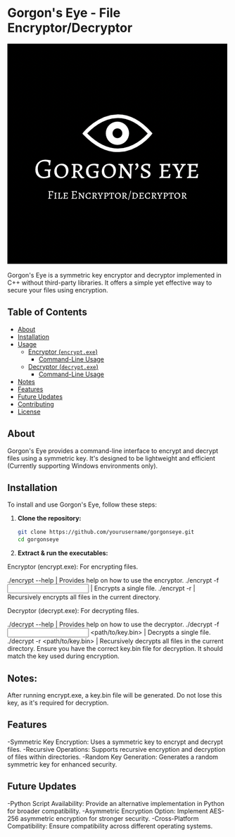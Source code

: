 # Gorgon's Eye - File Encryptor/Decryptor

![Gorgon's Eye Logo](logo.PNG)

Gorgon's Eye is a symmetric key encryptor and decryptor implemented in C++ without third-party libraries. It offers a simple yet effective way to secure your files using encryption.

## Table of Contents

- [About](#about)
- [Installation](#installation)
- [Usage](#usage)
  - [Encryptor (`encrypt.exe`)](#encryptor-encryptexe)
    - [Command-Line Usage](#command-line-usage)
  - [Decryptor (`decrypt.exe`)](#decryptor-decryptexe)
    - [Command-Line Usage](#command-line-usage-1)
- [Notes](#notes)
- [Features](#features)
- [Future Updates](#future-updates)
- [Contributing](#contributing)
- [License](#license)

## About

Gorgon's Eye provides a command-line interface to encrypt and decrypt files using a symmetric key. It's designed to be lightweight and efficient (Currently supporting Windows environments only).

## Installation

To install and use Gorgon's Eye, follow these steps:

1. **Clone the repository:**

   ```bash
   git clone https://github.com/yourusername/gorgonseye.git
   cd gorgonseye

2. **Extract & run the executables:**

Encryptor (encrypt.exe): For encrypting files.

./encrypt --help | Provides help on how to use the encryptor.
./encrypt -f <input file> | Encrypts a single file.
./encrypt -r | Recursively encrypts all files in the current directory.

Decryptor (decrypt.exe): For decrypting files.

./decrypt --help | Provides help on how to use the decryptor.
./decrypt -f <input file> <path/to/key.bin> | Decrypts a single file.
./decrypt -r <path/to/key.bin> | Recursively decrypts all files in the current directory.
Ensure you have the correct key.bin file for decryption. It should match the key used during encryption.

## Notes:
After running encrypt.exe, a key.bin file will be generated. Do not lose this key, as it's required for decryption.

## Features
-Symmetric Key Encryption: Uses a symmetric key to encrypt and decrypt files.
-Recursive Operations: Supports recursive encryption and decryption of files within directories.
-Random Key Generation: Generates a random symmetric key for enhanced security.

## Future Updates
-Python Script Availability: Provide an alternative implementation in Python for broader compatibility.
-Asymmetric Encryption Option: Implement AES-256 asymmetric encryption for stronger security.
-Cross-Platform Compatibility: Ensure compatibility across different operating systems.
